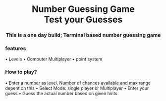 <h1 align="center">Number Guessing Game<br>Test your Guesses
 </h1>
<h3 align="center">This is a one day build; Terminal based number guessing game</h3>

  <p>
    <h3> features </h2>
    &bull; Levels
    &bull; Computer Multiplayer
    &bull; point system
 </p>
 
 <p>
   <h3> How to play?</h3> 
   &bull; Enter a number as level, Number of chances available and max range depent on this
   &bull; Select Mode: single player or Multiplayer
   &bull; Enter your guess
   &bull; Guess the actual number based on given hints
  </p>
 
